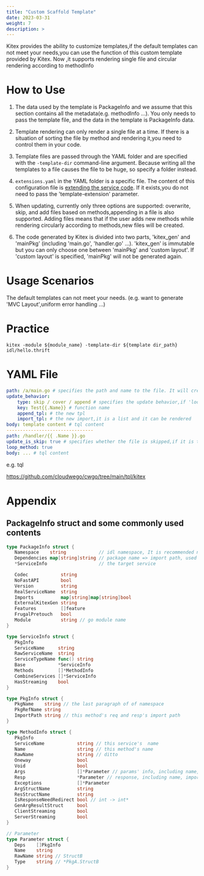 ```yaml
---
title: "Custom Scaffold Template"
date: 2023-03-31
weight: 7
description: >
---
```


Kitex provides the ability to customize templates,if the default templates can not meet your needs,you can use the function of this custom template provided by Kitex. Now ,it supports rendering single file and circular rendering according to methodInfo



# How to Use

1. The data used by the template is PackageInfo and we assume that this section contains all the metadata(e.g. methodInfo ...). You only needs to pass the template file, and the data in the template is PackageInfo data.

2. Template rendering can only render a single file at a time. If there is a situation of sorting the file by method and rendering it,you need to control them in your code.

3. Template files are passed through the YAML folder and are specified with the `-template-dir` command-line argument. Because writing all the templates to a file causes the file to be huge, so specify a folder instead.

4. `extensions.yaml` in the YAML folder is a specific file. The content of this configuration file is [extending the service code](https://www.cloudwego.io/docs/kitex/tutorials/code-gen/template_extension/). If it exists,you do not need to pass the 'template-extension' parameter.

5. When updating, currently only three options are supported: overwrite, skip, and add files based on methods,appending in a file is also supported. Adding files means that if the user adds new methods while rendering circularly according to methods,new files will be created.

6. The code generated by Kitex is divided into two parts, 'kitex_gen' and 'mainPkg' (including 'main.go', 'handler.go' ...). 'kitex_gen' is immutable but you can only choose one between 'mainPkg' and 'custom layout'. If  'custom layout'  is specified, 'mainPkg' will not be generated again.

   

# Usage Scenarios

The default templates can not meet your needs. (e.g. want to generate 'MVC Layout',uniform error handling ...)



# Practice

```console
kitex -module ${module_name} -template-dir ${template dir_path} idl/hello.thrift
```



# YAML File

```yaml
path: /a/main.go # specifies the path and name to the file. It will create the 'a' folder and 'main.go' file in the 'a' folder
update_behavior:
    type: skip / cover / append # specifies the update behavior,if 'loop_methor' is true,append is not supported.the default value is skip
    key: Test{{.Name}} # function name
    append_tpl: # the new tpl
    import_tpl: # the new import,it is a list and it can be rendered
body: template content # tql content
--------------------------------
path: /handler/{{ .Name }}.go 
update_is_skip: true # specifies whether the file is skipped,if it is true,not skip.Because the Loopfield is specified, the file is added when updated
loop_method: true
body: ... # tql content
```



e.g. tql

https://github.com/cloudwego/cwgo/tree/main/tpl/kitex



# Appendix

## PackageInfo struct and some commonly used contents

```go
type PackageInfo struct {
   Namespace    string            // idl namespace, It is recommended not to use under pb.
   Dependencies map[string]string // package name => import path, used for searching imports
   *ServiceInfo                   // the target service

   Codec            string
   NoFastAPI        bool
   Version          string
   RealServiceName  string
   Imports          map[string]map[string]bool 
   ExternalKitexGen string
   Features         []feature
   FrugalPretouch   bool
   Module           string // go module name
}

type ServiceInfo struct {
   PkgInfo
   ServiceName     string
   RawServiceName  string
   ServiceTypeName func() string
   Base            *ServiceInfo
   Methods         []*MethodInfo
   CombineServices []*ServiceInfo
   HasStreaming    bool
}

type PkgInfo struct {
   PkgName    string // the last paragraph of of namespace
   PkgRefName string
   ImportPath string // this method's req and resp's import path
}

type MethodInfo struct {
   PkgInfo
   ServiceName            string // this service's  name
   Name                   string // this method's name
   RawName                string // ditto
   Oneway                 bool
   Void                   bool
   Args                   []*Parameter // params' info, including name, import path, and type
   Resp                   *Parameter // response, including name, import path, and type
   Exceptions             []*Parameter
   ArgStructName          string
   ResStructName          string
   IsResponseNeedRedirect bool // int -> int*
   GenArgResultStruct     bool
   ClientStreaming        bool
   ServerStreaming        bool
}

// Parameter 
type Parameter struct {
   Deps    []PkgInfo 
   Name    string  
   RawName string // StructB
   Type    string // *PkgA.StructB
}
```

